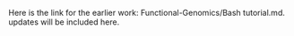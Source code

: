 Here is the link for the earlier work:  Functional-Genomics/Bash tutorial.md. updates will be included here.

